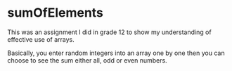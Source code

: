 # sumOfElements

This was an assignment I did in grade 12 to show my understanding of effective use of arrays.

Basically, you enter random integers into an array one by one then you can choose to see the sum either all, odd or even numbers.
